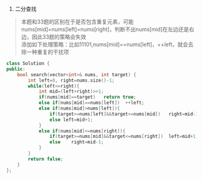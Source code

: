 1. 二分查找
> 本题和33题的区别在于是否包含重复元素，可能nums[mid]=nums[left]=nums[right]，判断不出nums[mid]在左边还是右边，因此33题的策略会失效  
> 添加如下处理策略：比如11101,nums[mid]==nums[left]，++left，就会去除一种重复的干扰项

```C++
class Solution {
public:
    bool search(vector<int>& nums, int target) {
        int left=0, right=nums.size()-1;
        while(left<=right){
            int mid=(left+right)>>1;
            if(nums[mid]==target)   return true;
            else if(nums[mid]==nums[left])  ++left;
            else if(nums[mid]>nums[left]){
                if(target>=nums[left]&&target<=nums[mid])   right=mid-1;
                else left=mid+1;
            }   
            else if(nums[mid]<=nums[right]){
                if(target>=nums[mid]&&target<=nums[right])  left=mid+1;
                else    right=mid-1;
            }
        }
        return false;
    }
};
```